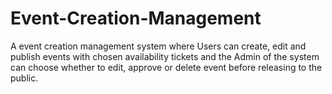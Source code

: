 # Event-Creation-Management
A event creation management system where Users can create, edit and publish events with chosen availability tickets and the Admin of the system can choose whether to edit, approve or delete event before releasing to the public.
